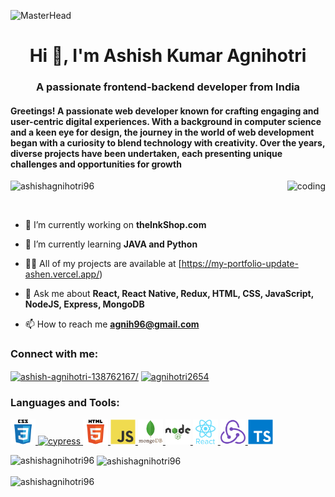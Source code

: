 ![MasterHead](https://i.im.ge/2022/08/19/O71ct9.CLW8JbAu.gif)

<h1 align="center">Hi 👋, I'm Ashish Kumar Agnihotri</h1>
<h3 align="center">A passionate frontend-backend developer from India</h3>
<h4>Greetings! A passionate web developer known for crafting engaging and user-centric digital experiences. With a background in computer science and a keen eye for design, the journey in the world of web development began with a curiosity to blend technology with creativity. Over the years, diverse projects have been undertaken, each presenting unique challenges and opportunities for growth</h4>
<img align="right" alt="coding" src="https://media0.giphy.com/media/qgQUggAC3Pfv687qPC/giphy.gif"/>
<p align="left"> <img src="https://komarev.com/ghpvc/?username=ashishagnihotri96&label=Profile%20views&color=0e75b6&style=flat" alt="ashishagnihotri96" /> </p>

<p align="left"> <a href="https://twitter.com/" target="blank"><img src="https://img.shields.io/twitter/follow/?logo=twitter&style=for-the-badge" alt="" /></a> </p>

- 🔭 I’m currently working on **theInkShop.com**

- 🌱 I’m currently learning **JAVA and Python**

- 👨‍💻 All of my projects are available at [https://my-portfolio-update-ashen.vercel.app/)

- 💬 Ask me about **React, React Native, Redux, HTML, CSS, JavaScript, NodeJS, Express, MongoDB**

- 📫 How to reach me **agnih96@gmail.com**

<h3 align="left">Connect with me:</h3>
<p align="left">
<a href="https://linkedin.com/in/ashish-agnihotri-138762167/" target="blank"><img align="center" src="https://raw.githubusercontent.com/rahuldkjain/github-profile-readme-generator/master/src/images/icons/Social/linked-in-alt.svg" alt="ashish-agnihotri-138762167/" height="30" width="40" /></a>
<a href="https://instagram.com/agnihotri2654" target="blank"><img align="center" src="https://raw.githubusercontent.com/rahuldkjain/github-profile-readme-generator/master/src/images/icons/Social/instagram.svg" alt="agnihotri2654" height="30" width="40" /></a>
</p>

<h3 align="left">Languages and Tools:</h3>
<p align="left"> <a href="https://www.w3schools.com/css/" target="_blank" rel="noreferrer"> <img src="https://raw.githubusercontent.com/devicons/devicon/master/icons/css3/css3-original-wordmark.svg" alt="css3" width="40" height="40"/> </a> <a href="https://www.cypress.io" target="_blank" rel="noreferrer"> <img src="https://raw.githubusercontent.com/simple-icons/simple-icons/6e46ec1fc23b60c8fd0d2f2ff46db82e16dbd75f/icons/cypress.svg" alt="cypress" width="40" height="40"/> </a> <a href="https://www.w3.org/html/" target="_blank" rel="noreferrer"> <img src="https://raw.githubusercontent.com/devicons/devicon/master/icons/html5/html5-original-wordmark.svg" alt="html5" width="40" height="40"/> </a> <a href="https://developer.mozilla.org/en-US/docs/Web/JavaScript" target="_blank" rel="noreferrer"> <img src="https://raw.githubusercontent.com/devicons/devicon/master/icons/javascript/javascript-original.svg" alt="javascript" width="40" height="40"/> </a> <a href="https://www.mongodb.com/" target="_blank" rel="noreferrer"> <img src="https://raw.githubusercontent.com/devicons/devicon/master/icons/mongodb/mongodb-original-wordmark.svg" alt="mongodb" width="40" height="40"/> </a> <a href="https://nodejs.org" target="_blank" rel="noreferrer"> <img src="https://raw.githubusercontent.com/devicons/devicon/master/icons/nodejs/nodejs-original-wordmark.svg" alt="nodejs" width="40" height="40"/> </a> <a href="https://reactjs.org/" target="_blank" rel="noreferrer"> <img src="https://raw.githubusercontent.com/devicons/devicon/master/icons/react/react-original-wordmark.svg" alt="react" width="40" height="40"/> </a> <a href="https://redux.js.org" target="_blank" rel="noreferrer"> <img src="https://raw.githubusercontent.com/devicons/devicon/master/icons/redux/redux-original.svg" alt="redux" width="40" height="40"/> </a> <a href="https://www.typescriptlang.org/" target="_blank" rel="noreferrer"> <img src="https://raw.githubusercontent.com/devicons/devicon/master/icons/typescript/typescript-original.svg" alt="typescript" width="40" height="40"/> </a> </p>

<p><img align="left" src="https://github-readme-stats.vercel.app/api/top-langs?username=ashishagnihotri96&show_icons=true&locale=en&layout=compact" alt="ashishagnihotri96" /></p>

<p>&nbsp;<img align="center" src="https://github-readme-stats.vercel.app/api?username=ashishagnihotri96&show_icons=true&locale=en" alt="ashishagnihotri96" /></p>

<p><img align="center" src="https://github-readme-streak-stats.herokuapp.com/?user=ashishagnihotri96&" alt="ashishagnihotri96" /></p>

